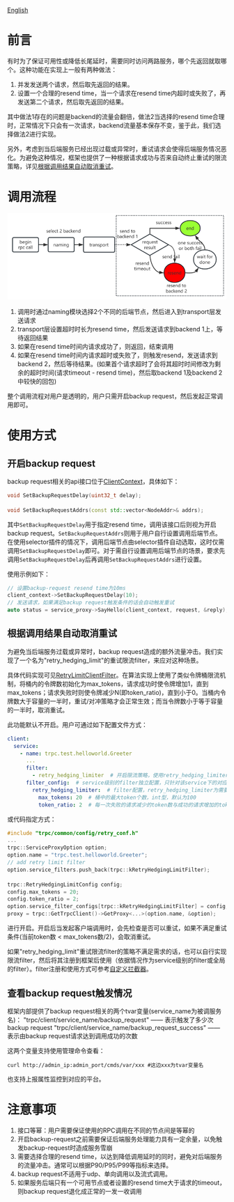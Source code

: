 [English](../en/backup_request.md)

# 前言

有时为了保证可用性或降低长尾延时，需要同时访问两路服务，哪个先返回就取哪个。这种功能在实现上一般有两种做法：
1. 并发发送两个请求，然后取先返回的结果。
2. 设置一个合理的resend time，当一个请求在resend time内超时或失败了，再发送第二个请求，然后取先返回的结果。

其中做法1存在的问题是backend的流量会翻倍，做法2当选择的resend time合理时，正常情况下只会有一次请求，backend流量基本保存不变，鉴于此，我们选择做法2进行实现。

另外，考虑到当后端服务已经出现过载或异常时，重试请求会使得后端服务情况恶化。为避免这种情况，框架也提供了一种根据请求成功与否来自动终止重试的限流策略，详见[根据调用结果自动取消重试](#根据调用结果自动取消重试)。

# 调用流程

![img](../images/backup_request.png)

1. 调用时通过naming模块选择2个不同的后端节点，然后进入到transport层发送请求
2. transport层设置超时时长为resend time，然后发送请求到backend 1上，等待返回结果
3. 如果在resend time时间内请求成功了，则返回，结束调用
4. 如果在resend time时间内请求超时或失败了，则触发resend，发送请求到backend 2，然后等待结果。(如果首个请求超时了会将其超时时间修改为剩余的超时时间(请求timeout - resend time)，然后取backend 1及backend 2中较快的回包)

整个调用流程对用户是透明的，用户只需开启backup request，然后发起正常调用即可。

# 使用方式

## 开启backup request

backup request相关的api接口位于[ClientContext](../../trpc/client/client_context.h)，具体如下：

```cpp
void SetBackupRequestDelay(uint32_t delay);

void SetBackupRequestAddrs(const std::vector<NodeAddr>& addrs);
```

其中`SetBackupRequestDelay`用于指定resend time，调用该接口后则视为开启backup request。`SetBackupRequestAddrs`则用于用户自行设置调用后端节点。
在使用selector插件的情况下，调用后端节点由selector插件自动选取，这时仅需调用`SetBackupRequestDelay`即可。对于需自行设置调用后端节点的场景，要求先调用`SetBackupRequestDelay`后再调用`SetBackupRequestAddrs`进行设置。

使用示例如下：

```cpp
// 设置backup-request resend time为10ms
client_context->SetBackupRequestDelay(10);
// 发送请求，如果满足backup request触发条件的话会自动触发重试
auto status = service_proxy->SayHello(client_context, request, &reply);
```

## 根据调用结果自动取消重试

为避免当后端服务过载或异常时，backup request造成的额外流量冲击。我们实现了一个名为"retry_hedging_limit"的重试限流filter，来应对这种场景。

具体代码实现可见[RetryLimitClientFilter](../../trpc/filter/retry/retry_limit_client_filter.h)。在算法实现上使用了类似令牌桶限流机制，将桶内的令牌数初始化为max_tokens，请求成功时使令牌增加1，直到max_tokens；请求失败时则使令牌减少N(即token_ratio)，直到小于0。当桶内令牌数大于容量的一半时，重试/对冲策略才会正常生效；而当令牌数小于等于容量的一半时，取消重试。

此功能默认不开启。用户可通过如下配置文件方式：

```yaml
client:
  service:
    - name: trpc.test.helloworld.Greeter
      ...
      filter:
        - retry_hedging_limiter  # 开启限流策略，使用retry_hedging_limiter filter
      filter_config:  # service级别的filter独立配置，只针对该service下的对应filter生效；未配置的话将采用默认值
        retry_hedging_limiter:  # filter配置，retry_hedging_limiter为需要添加独立配置的filter名称
          max_tokens: 20  # 桶中的最大token个数，int型，默认为100
          token_ratio: 2  # 每一次失败的请求减少的token数与成功的请求增加的token数(成功时增加1)的比率，即失败时的惩罚系数，int型，默认为10
```

或代码指定方式：

```cpp
#include "trpc/common/config/retry_conf.h"
...
trpc::ServiceProxyOption option;
option.name = "trpc.test.helloworld.Greeter";
// add retry limit filter
option.service_filters.push_back(trpc::kRetryHedgingLimitFilter);

trpc::RetryHedgingLimitConfig config;
config.max_tokens = 20;
config.token_ratio = 2;
option.service_filter_configs[trpc::kRetryHedgingLimitFilter] = config;
proxy = trpc::GetTrpcClient()->GetProxy<...>(option.name, &option);
```

进行开启。开启后当发起客户端调用时，会先检查是否可以重试，如果不满足重试条件(当前token数 < max_tokens数/2)，会取消重试。

如果"retry_hedging_limit"重试限流filter的策略不满足需求的话，也可以自行实现限流filter，然后将其注册到框架后使用（依据情况作为service级别的filter或全局的filter）。filter注册和使用方式可参考[自定义拦截器](filter.md)。

## 查看backup request触发情况

框架内部提供了backup request相关的两个tvar变量(service_name为被调服务名)：
"trpc/client/service_name/backup_request" —— 表示触发了多少次backup request
"trpc/client/service_name/backup_request_success" —— 表示由backup request请求达到调用成功的次数

这两个变量支持使用管理命令查看：
```shell
curl http://admin_ip:admin_port/cmds/var/xxx #这边xxx为tvar变量名
```

也支持上报属性监控到对应的平台。

# 注意事项

1. 接口等幂：用户需要保证使用的RPC调用在不同的节点间是等幂的
2. 开启backup-request之前需要保证后端服务处理能力具有一定余量，以免触发backup-request时造成服务雪崩
3. 需要选择合理的resend time，以达到降低调用延时的同时，避免对后端服务的流量冲击。通常可以根据P90/P95/P99等指标来选择。
4. backup request不适用于udp、单向调用以及流式调用。
5. 如果服务后端只有一个可用节点或者设置的resend time大于请求的timeout，则backup request退化成正常的一发一收调用
